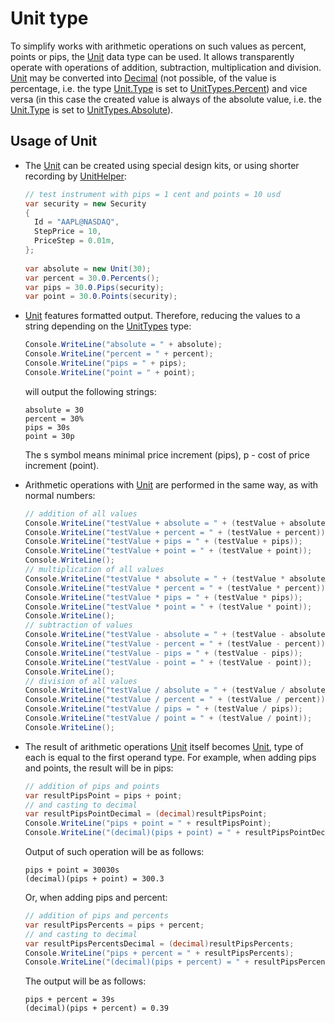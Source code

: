 # Unit type

To simplify works with arithmetic operations on such values as percent, points or pips, the [Unit](xref:StockSharp.Messages.Unit) data type can be used. It allows transparently operate with operations of addition, subtraction, multiplication and division. [Unit](xref:StockSharp.Messages.Unit) may be converted into [Decimal](xref:System.Decimal) (not possible, of the value is percentage, i.e. the type [Unit.Type](xref:StockSharp.Messages.Unit.Type) is set to [UnitTypes.Percent](xref:StockSharp.Messages.UnitTypes.Percent)) and vice versa (in this case the created value is always of the absolute value, i.e. the [Unit.Type](xref:StockSharp.Messages.Unit.Type) is set to [UnitTypes.Absolute](xref:StockSharp.Messages.UnitTypes.Absolute)). 

## Usage of Unit

- The [Unit](xref:StockSharp.Messages.Unit) can be created using special design kits, or using shorter recording by [UnitHelper](xref:StockSharp.Messages.UnitHelper): 

  ```cs
  // test instrument with pips = 1 cent and points = 10 usd
  var security = new Security
  {
  	Id = "AAPL@NASDAQ",
  	StepPrice = 10,
  	PriceStep = 0.01m,
  };
  			
  var absolute = new Unit(30);
  var percent = 30.0.Percents();
  var pips = 30.0.Pips(security);
  var point = 30.0.Points(security);
  ```
- [Unit](xref:StockSharp.Messages.Unit) features formatted output. Therefore, reducing the values to a string depending on the [UnitTypes](xref:StockSharp.Messages.UnitTypes) type: 

  ```cs
  Console.WriteLine("absolute = " + absolute);
  Console.WriteLine("percent = " + percent);
  Console.WriteLine("pips = " + pips);
  Console.WriteLine("point = " + point);
  ```

  will output the following strings:

  ```none
  absolute = 30
  percent = 30%
  pips = 30s
  point = 30p
  ```

  The s symbol means minimal price increment (pips), p \- cost of price increment (point).
- Arithmetic operations with [Unit](xref:StockSharp.Messages.Unit) are performed in the same way, as with normal numbers: 

  ```cs
  // addition of all values
  Console.WriteLine("testValue + absolute = " + (testValue + absolute));
  Console.WriteLine("testValue + percent = " + (testValue + percent));
  Console.WriteLine("testValue + pips = " + (testValue + pips));
  Console.WriteLine("testValue + point = " + (testValue + point));
  Console.WriteLine();
  // multiplication of all values
  Console.WriteLine("testValue * absolute = " + (testValue * absolute));
  Console.WriteLine("testValue * percent = " + (testValue * percent));
  Console.WriteLine("testValue * pips = " + (testValue * pips));
  Console.WriteLine("testValue * point = " + (testValue * point));
  Console.WriteLine();
  // subtraction of values
  Console.WriteLine("testValue - absolute = " + (testValue - absolute));
  Console.WriteLine("testValue - percent = " + (testValue - percent));
  Console.WriteLine("testValue - pips = " + (testValue - pips));
  Console.WriteLine("testValue - point = " + (testValue - point));
  Console.WriteLine();
  // division of all values
  Console.WriteLine("testValue / absolute = " + (testValue / absolute));
  Console.WriteLine("testValue / percent = " + (testValue / percent));
  Console.WriteLine("testValue / pips = " + (testValue / pips));
  Console.WriteLine("testValue / point = " + (testValue / point));
  Console.WriteLine();
  ```
- The result of arithmetic operations [Unit](xref:StockSharp.Messages.Unit) itself becomes [Unit](xref:StockSharp.Messages.Unit), type of each is equal to the first operand type. For example, when adding pips and points, the result will be in pips: 

  ```cs
  // addition of pips and points
  var resultPipsPoint = pips + point;
  // and casting to decimal
  var resultPipsPointDecimal = (decimal)resultPipsPoint;
  Console.WriteLine("pips + point = " + resultPipsPoint);
  Console.WriteLine("(decimal)(pips + point) = " + resultPipsPointDecimal);
  ```

  Output of such operation will be as follows:

  ```none
  pips + point = 30030s
  (decimal)(pips + point) = 300.3
  ```

  Or, when adding pips and percent: 

  ```cs
  // addition of pips and percents
  var resultPipsPercents = pips + percent;
  // and casting to decimal
  var resultPipsPercentsDecimal = (decimal)resultPipsPercents;
  Console.WriteLine("pips + percent = " + resultPipsPercents);
  Console.WriteLine("(decimal)(pips + percent) = " + resultPipsPercentsDecimal);
  ```

  The output will be as follows:

  ```none
  pips + percent = 39s
  (decimal)(pips + percent) = 0.39
  ```